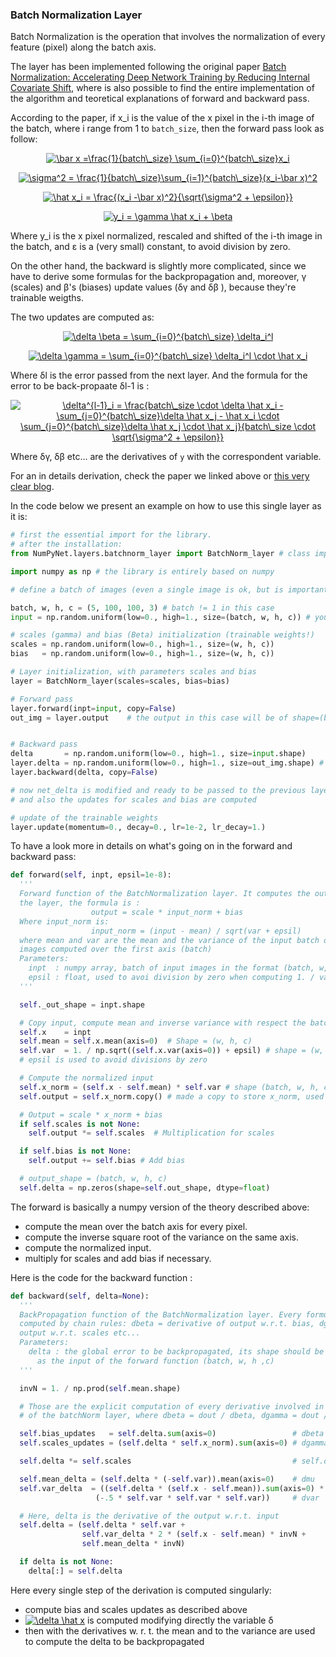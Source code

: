 ### Batch Normalization Layer

Batch Normalization is the operation that involves the normalization of every feature (pixel) along the batch axis.

The layer has been implemented following the original paper [Batch Normalization: Accelerating Deep Network Training by Reducing Internal Covariate Shift](https://arxiv.org/abs/1502.03167), where is also possible to find the entire implementation of the algorithm and teoretical explanations of forward and backward pass.

According to the paper, if x_i is the value of the x pixel in the i-th image of the batch, where i range from 1 to `batch_size`, then the forward pass look as follow:

<p align="center">
<a href="https://www.codecogs.com/eqnedit.php?latex=\bar&space;x&space;=\frac{1}{batch\_size}&space;\sum_{i=0}^{batch\_size}x_i" target="_blank"><img src="https://latex.codecogs.com/gif.latex?\bar&space;x&space;=\frac{1}{batch\_size}&space;\sum_{i=0}^{batch\_size}x_i" title="\bar x =\frac{1}{batch\_size} \sum_{i=0}^{batch\_size}x_i" /></a>
</p>
<p align="center">
<a href="https://www.codecogs.com/eqnedit.php?latex=\sigma^2&space;=&space;\frac{1}{batch\_size}\sum_{i=1}^{batch\_size}(x_i-\bar&space;x)^2" target="_blank"><img src="https://latex.codecogs.com/gif.latex?\sigma^2&space;=&space;\frac{1}{batch\_size}\sum_{i=1}^{batch\_size}(x_i-\bar&space;x)^2" title="\sigma^2 = \frac{1}{batch\_size}\sum_{i=1}^{batch\_size}(x_i-\bar x)^2" /></a>
</p>

<p align="center">
<a href="https://www.codecogs.com/eqnedit.php?latex=\hat&space;x_i&space;=&space;\frac{(x_i&space;-\bar&space;x)^2}{\sqrt{\sigma^2&space;&plus;&space;\epsilon}}" target="_blank"><img src="https://latex.codecogs.com/gif.latex?\hat&space;x_i&space;=&space;\frac{(x_i&space;-\bar&space;x)^2}{\sqrt{\sigma^2&space;&plus;&space;\epsilon}}" title="\hat x_i = \frac{(x_i -\bar x)^2}{\sqrt{\sigma^2 + \epsilon}}" /></a>
</p>

<p align="center">
<a href="https://www.codecogs.com/eqnedit.php?latex=y_i&space;=&space;\gamma&space;\hat&space;x_i&space;&plus;&space;\beta" target="_blank"><img src="https://latex.codecogs.com/gif.latex?y_i&space;=&space;\gamma&space;\hat&space;x_i&space;&plus;&space;\beta" title="y_i = \gamma \hat x_i + \beta" /></a>
</p>

Where y_i is the x pixel normalized, rescaled and shifted of the i-th image in the batch, and &epsilon; is a (very small) constant, to avoid division by zero.

On the other hand, the backward is slightly more complicated, since we have to derive some formulas for the backpropagation and, moreover, &gamma; (scales) and &beta;'s (biases) update values (&delta;&gamma; and &delta;&beta; ), because they're trainable weigths.

The two updates are computed as:

<p align="center">
<a href="https://www.codecogs.com/eqnedit.php?latex=\delta&space;\beta&space;=&space;\sum_{i=0}^{batch\_size}&space;\delta_i^l" target="_blank"><img src="https://latex.codecogs.com/gif.latex?\delta&space;\beta&space;=&space;\sum_{i=0}^{batch\_size}&space;\delta_i^l" title="\delta \beta = \sum_{i=0}^{batch\_size} \delta_i^l" /></a>
</p>

<p align="center">
<a href="https://www.codecogs.com/eqnedit.php?latex=\delta&space;\gamma&space;=&space;\sum_{i=0}^{batch\_size}&space;\delta_i^l&space;\cdot&space;\hat&space;x_i" target="_blank"><img src="https://latex.codecogs.com/gif.latex?\delta&space;\gamma&space;=&space;\sum_{i=0}^{batch\_size}&space;\delta_i^l&space;\cdot&space;\hat&space;x_i" title="\delta \gamma = \sum_{i=0}^{batch\_size} \delta_i^l \cdot \hat x_i" /></a>
<p>

Where &delta;l is the error passed from the next layer.
And the formula for the error to be back-propaate &delta;l-1 is :

<p align="center">
<a href="https://www.codecogs.com/eqnedit.php?latex=\delta^{l-1}_i&space;=&space;\frac{batch\_size&space;\cdot&space;\delta&space;\hat&space;x_i&space;-&space;\sum_{j=0}^{batch\_size}\delta&space;\hat&space;x_j&space;-&space;\hat&space;x_i&space;\cdot&space;\sum_{j=0}^{batch\_size}\delta&space;\hat&space;x_j&space;\cdot&space;\hat&space;x_j}{batch\_size&space;\cdot&space;\sqrt{\sigma^2&space;&plus;&space;\epsilon}}" target="_blank"><img src="https://latex.codecogs.com/gif.latex?\delta^{l-1}_i&space;=&space;\frac{batch\_size&space;\cdot&space;\delta&space;\hat&space;x_i&space;-&space;\sum_{j=0}^{batch\_size}\delta&space;\hat&space;x_j&space;-&space;\hat&space;x_i&space;\cdot&space;\sum_{j=0}^{batch\_size}\delta&space;\hat&space;x_j&space;\cdot&space;\hat&space;x_j}{batch\_size&space;\cdot&space;\sqrt{\sigma^2&space;&plus;&space;\epsilon}}" title="\delta^{l-1}_i = \frac{batch\_size \cdot \delta \hat x_i - \sum_{j=0}^{batch\_size}\delta \hat x_j - \hat x_i \cdot \sum_{j=0}^{batch\_size}\delta \hat x_j \cdot \hat x_j}{batch\_size \cdot \sqrt{\sigma^2 + \epsilon}}" /></a>
</p>

Where &delta;&gamma;, &delta;&beta; etc... are the derivatives of `y` with the correspondent variable.

For an in details derivation, check the paper we linked above or [this very clear blog](https://kevinzakka.github.io/2016/09/14/batch_normalization).

In the code below we present an example on how to use this single layer as it is:

```python
# first the essential import for the library.
# after the installation:
from NumPyNet.layers.batchnorm_layer import BatchNorm_layer # class import

import numpy as np # the library is entirely based on numpy

# define a batch of images (even a single image is ok, but is important that it has all the four dimensions) in the format (batch, width, height, channels)

batch, w, h, c = (5, 100, 100, 3) # batch != 1 in this case
input = np.random.uniform(low=0., high=1., size=(batch, w, h, c)) # you can also import some images from file

# scales (gamma) and bias (Beta) initialization (trainable weights!)
scales = np.random.uniform(low=0., high=1., size=(w, h, c))
bias   = np.random.uniform(low=0., high=1., size=(w, h, c))

# Layer initialization, with parameters scales and bias
layer = BatchNorm_layer(scales=scales, bias=bias)

# Forward pass
layer.forward(inpt=input, copy=False)
out_img = layer.output    # the output in this case will be of shape=(batch, w, h, c), so a batch of normalized, rescaled and shifted images


# Backward pass
delta       = np.random.uniform(low=0., high=1., size=input.shape)     # definition of network delta, to be backpropagated
layer.delta = np.random.uniform(low=0., high=1., size=out_img.shape) # layer delta, ideally coming from the next layer
layer.backward(delta, copy=False)

# now net_delta is modified and ready to be passed to the previous layer.delta
# and also the updates for scales and bias are computed

# update of the trainable weights
layer.update(momentum=0., decay=0., lr=1e-2, lr_decay=1.)

```

To have a look more in details on what's going on in the forward and backward pass:

```python
def forward(self, inpt, epsil=1e-8):
  '''
  Forward function of the BatchNormalization layer. It computes the output of
  the layer, the formula is :
                  output = scale * input_norm + bias
  Where input_norm is:
                  input_norm = (input - mean) / sqrt(var + epsil)
  where mean and var are the mean and the variance of the input batch of
  images computed over the first axis (batch)
  Parameters:
    inpt  : numpy array, batch of input images in the format (batch, w, h, c)
    epsil : float, used to avoi division by zero when computing 1. / var
  '''

  self._out_shape = inpt.shape

  # Copy input, compute mean and inverse variance with respect the batch axis
  self.x    = inpt
  self.mean = self.x.mean(axis=0)  # Shape = (w, h, c)
  self.var  = 1. / np.sqrt((self.x.var(axis=0)) + epsil) # shape = (w, h, c)
  # epsil is used to avoid divisions by zero

  # Compute the normalized input
  self.x_norm = (self.x - self.mean) * self.var # shape (batch, w, h, c)
  self.output = self.x_norm.copy() # made a copy to store x_norm, used in Backward

  # Output = scale * x_norm + bias
  if self.scales is not None:
    self.output *= self.scales  # Multiplication for scales

  if self.bias is not None:
    self.output += self.bias # Add bias

  # output_shape = (batch, w, h, c)
  self.delta = np.zeros(shape=self.out_shape, dtype=float)
```

The forward is basically a numpy version of the theory described above:

  * compute the mean over the batch axis for every pixel.
  * compute the inverse square root of the variance on the same axis.
  * compute the normalized input.
  * multiply for scales and add bias if necessary.

Here is the code for the backward function :


```python
def backward(self, delta=None):
  '''
  BackPropagation function of the BatchNormalization layer. Every formula is a derivative
  computed by chain rules: dbeta = derivative of output w.r.t. bias, dgamma = derivative of
  output w.r.t. scales etc...
  Parameters:
    delta : the global error to be backpropagated, its shape should be the same
      as the input of the forward function (batch, w, h ,c)
  '''

  invN = 1. / np.prod(self.mean.shape)

  # Those are the explicit computation of every derivative involved in BackPropagation
  # of the batchNorm layer, where dbeta = dout / dbeta, dgamma = dout / dgamma etc...

  self.bias_updates   = self.delta.sum(axis=0)                 # dbeta
  self.scales_updates = (self.delta * self.x_norm).sum(axis=0) # dgamma

  self.delta *= self.scales                                    # self.delta = dx_norm from now on

  self.mean_delta = (self.delta * (-self.var)).mean(axis=0)    # dmu
  self.var_delta  = ((self.delta * (self.x - self.mean)).sum(axis=0) *
                   (-.5 * self.var * self.var * self.var))     # dvar

  # Here, delta is the derivative of the output w.r.t. input
  self.delta = (self.delta * self.var +
                self.var_delta * 2 * (self.x - self.mean) * invN +
                self.mean_delta * invN)

  if delta is not None:
    delta[:] = self.delta
```

Here every single step of the derivation is computed singularly:

  * compute bias and scales updates as described above
  * <a href="https://www.codecogs.com/eqnedit.php?latex=\delta&space;\hat&space;x" target="_blank"><img src="https://latex.codecogs.com/gif.latex?\delta&space;\hat&space;x" title="\delta \hat x" /></a> is computed modifying directly the variable &delta;
  * then with the derivatives w. r. t. the mean and to the variance are used to compute the delta to be backpropagated
